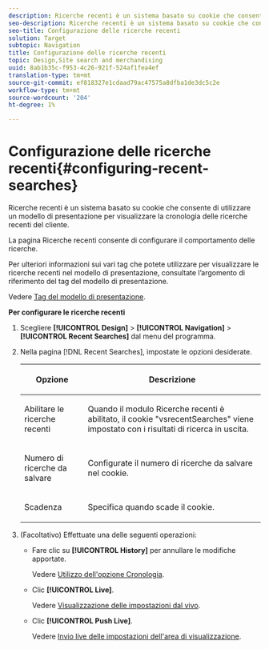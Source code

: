 ```yaml
---
description: Ricerche recenti è un sistema basato su cookie che consente di utilizzare un modello di presentazione per visualizzare la cronologia delle ricerche recenti del cliente.
seo-description: Ricerche recenti è un sistema basato su cookie che consente di utilizzare un modello di presentazione per visualizzare la cronologia delle ricerche recenti del cliente.
seo-title: Configurazione delle ricerche recenti
solution: Target
subtopic: Navigation
title: Configurazione delle ricerche recenti
topic: Design,Site search and merchandising
uuid: 8ab1b35c-f953-4c26-921f-524af1fea4ef
translation-type: tm+mt
source-git-commit: ef818327e1cdaad79ac47575a8dfba1de3dc5c2e
workflow-type: tm+mt
source-wordcount: '204'
ht-degree: 1%

---
```



# Configurazione delle ricerche recenti{#configuring-recent-searches}

Ricerche recenti è un sistema basato su cookie che consente di utilizzare un modello di presentazione per visualizzare la cronologia delle ricerche recenti del cliente.

La pagina Ricerche recenti consente di configurare il comportamento delle ricerche.

Per ulteriori informazioni sui vari tag che potete utilizzare per visualizzare le ricerche recenti nel modello di presentazione, consultate l’argomento di riferimento del tag del modello di presentazione.

Vedere [Tag del modello di presentazione](../c-appendices/c-templates.md#reference_F1BBF616BCEC4AD7B2548ECD3CA74C64).

**Per configurare le ricerche recenti**

1. Scegliere **[!UICONTROL Design]** > **[!UICONTROL Navigation]** > **[!UICONTROL Recent Searches]** dal menu del programma.
1. Nella pagina [!DNL Recent Searches], impostate le opzioni desiderate.

   <!-- 
   
   r_recent_searches_options.xml
   
   -->

   <table> 
    <thead> 
      <tr> 
      <th colname="col1" class="entry"> <p>Opzione </p> </th> 
      <th colname="col2" class="entry"> <p>Descrizione </p> </th> 
      </tr> 
    </thead>
    <tbody> 
      <tr> 
      <td colname="col1"> <p>Abilitare le ricerche recenti </p> </td> 
      <td colname="col2"> <p> Quando il modulo Ricerche recenti è abilitato, il cookie "vsrecentSearches" viene impostato con i risultati di ricerca in uscita. </p> </td> 
      </tr> 
      <tr> 
      <td colname="col1"> <p>Numero di ricerche da salvare </p> </td> 
      <td colname="col2"> <p>Configurate il numero di ricerche da salvare nel cookie. </p> </td> 
      </tr> 
      <tr> 
      <td colname="col1"> <p>Scadenza </p> </td> 
      <td colname="col2"> <p>Specifica quando scade il cookie. </p> </td> 
      </tr> 
    </tbody> 
    </table>

1. (Facoltativo) Effettuate una delle seguenti operazioni:

   * Fare clic su **[!UICONTROL History]** per annullare le modifiche apportate.

      Vedere [Utilizzo dell&#39;opzione Cronologia](../t-using-the-history-option.md#task_70DD3F87A67242BBBD2CB27156F43002).

   * Clic **[!UICONTROL Live]**.

      Vedere [Visualizzazione delle impostazioni dal vivo](../c-about-staging.md#task_401A0EBDB5DB4D4CA933CBA7BECDC10F).

   * Clic **[!UICONTROL Push Live]**.

      Vedere [Invio live delle impostazioni dell&#39;area di visualizzazione](../c-about-staging.md#task_44306783B4C0408AAA58B471DAF2D9A4).

